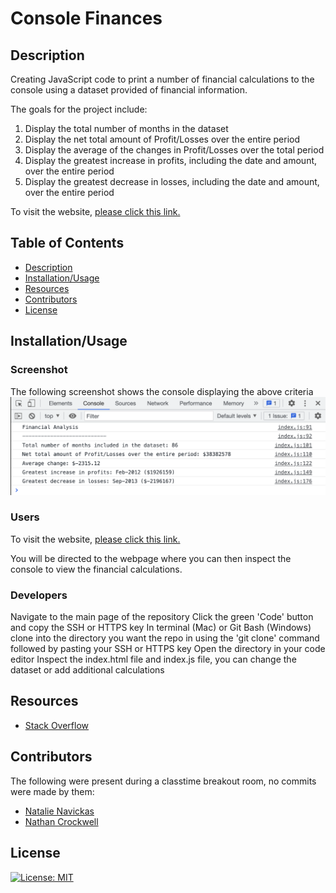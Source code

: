 # Console Finances

## Description
Creating JavaScript code to print a number of financial calculations to the console using a dataset provided of financial information.

The goals for the project include:

1. Display the total number of months in the dataset
2. Display the net total amount of Profit/Losses over the entire period
3. Display the average of the changes in Profit/Losses over the total period
4. Display the greatest increase in profits, including the date and amount, over the entire period
5. Display the greatest decrease in losses, including the date and amount, over the entire period

To visit the website, [please click this link.](https://bethanyryalls.github.io/Console-Finances/)

## Table of Contents
- [Description](#description)
- [Installation/Usage](#installationusage)
- [Resources](#resources)
- [Contributors](#contributors)
- [License](#license)

## Installation/Usage

### Screenshot
The following screenshot shows the console displaying the above criteria
    ![Console Finances by Bethany Ryalls](images/console-finances-screenshot.png)

### Users
To visit the website, [please click this link.](https://bethanyryalls.github.io/Console-Finances/)

You will be directed to the webpage where you can then inspect the console to view the financial calculations.

### Developers
Navigate to the main page of the repository
Click the green 'Code' button and copy the SSH or HTTPS key
In terminal (Mac) or Git Bash (Windows) clone into the directory you want the repo in using the 'git clone' command followed by pasting your SSH or HTTPS key
Open the directory in your code editor
Inspect the index.html file and index.js file, you can change the dataset or add additional calculations

## Resources
- [Stack Overflow](https://stackoverflow.com)

## Contributors
The following were present during a classtime breakout room, no commits were made by them:
- [Natalie Navickas](https://github.com/NNavickas)
- [Nathan Crockwell](https://github.com/NatCro)

## License

[![License: MIT](https://img.shields.io/badge/License-MIT-yellow.svg)](https://opensource.org/licenses/MIT)